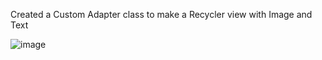 Created a Custom Adapter class to make a Recycler view with Image and Text 

![image](https://github.com/aksh0010/CardView_Andorid/assets/68304244/e98110ba-5216-4cca-8dfa-9e64a25a1b8b)
